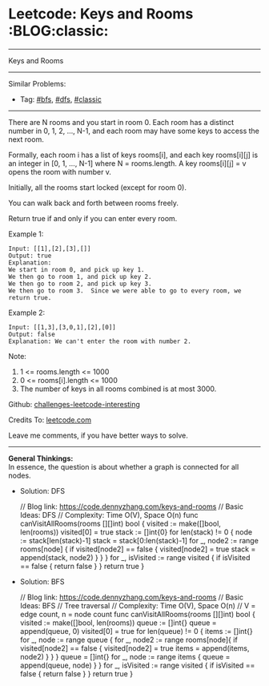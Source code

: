 # Leetcode: Keys and Rooms     :BLOG:classic:


---

Keys and Rooms  

---

Similar Problems:  
-   Tag: [#bfs](https://code.dennyzhang.com/tag/bfs), [#dfs](https://code.dennyzhang.com/tag/dfs), [#classic](https://code.dennyzhang.com/tag/classic)

---

There are N rooms and you start in room 0.  Each room has a distinct number in 0, 1, 2, &#x2026;, N-1, and each room may have some keys to access the next room.  

Formally, each room i has a list of keys rooms[i], and each key rooms[i][j] is an integer in [0, 1, &#x2026;, N-1] where N = rooms.length.  A key rooms[i][j] = v opens the room with number v.  

Initially, all the rooms start locked (except for room 0).  

You can walk back and forth between rooms freely.  

Return true if and only if you can enter every room.  

Example 1:  

    Input: [[1],[2],[3],[]]
    Output: true
    Explanation:  
    We start in room 0, and pick up key 1.
    We then go to room 1, and pick up key 2.
    We then go to room 2, and pick up key 3.
    We then go to room 3.  Since we were able to go to every room, we return true.

Example 2:  

    Input: [[1,3],[3,0,1],[2],[0]]
    Output: false
    Explanation: We can't enter the room with number 2.

Note:  

1.  1 <= rooms.length <= 1000
2.  0 <= rooms[i].length <= 1000
3.  The number of keys in all rooms combined is at most 3000.

Github: [challenges-leetcode-interesting](https://github.com/DennyZhang/challenges-leetcode-interesting/tree/master/keys-and-rooms)  

Credits To: [leetcode.com](https://leetcode.com/problems/keys-and-rooms/description/)  

Leave me comments, if you have better ways to solve.  

---

**General Thinkings:**  
In essence, the question is about whether a graph is connected for all nodes.  

-   Solution: DFS

    // Blog link: https://code.dennyzhang.com/keys-and-rooms
    // Basic Ideas: DFS
    // Complexity: Time O(V), Space O(n)
    func canVisitAllRooms(rooms [][]int) bool {
        visited := make([]bool, len(rooms))
        visited[0] = true
        stack := []int{0}
        for len(stack) != 0 {
            node := stack[len(stack)-1]
            stack = stack[0:len(stack)-1]
            for _, node2 := range rooms[node] {
                if visited[node2] == false {
                    visited[node2] = true
                    stack = append(stack, node2)
                }
            }
        }
        for _, isVisited := range visited {
            if isVisited == false { return false }
        }
        return true
    }

-   Solution: BFS

    // Blog link: https://code.dennyzhang.com/keys-and-rooms
    // Basic Ideas: BFS
    // Tree traversal
    // Complexity: Time O(V), Space O(n)
    //    V = edge count, n = node count
    func canVisitAllRooms(rooms [][]int) bool {
        visited := make([]bool, len(rooms))
        queue := []int{}
        queue = append(queue, 0)
        visited[0] = true
        for len(queue) != 0 {
            items := []int{}
            for _, node := range queue {
                for _, node2 := range rooms[node]{
                    if visited[node2] == false {
                        visited[node2] = true
                        items = append(items, node2)
                    }
                }
            }
            queue = []int{}
            for _, node := range items { 
                queue = append(queue, node)
            }
        }
        for _, isVisited := range visited {
            if isVisited == false { return false }
        }
        return true
    }